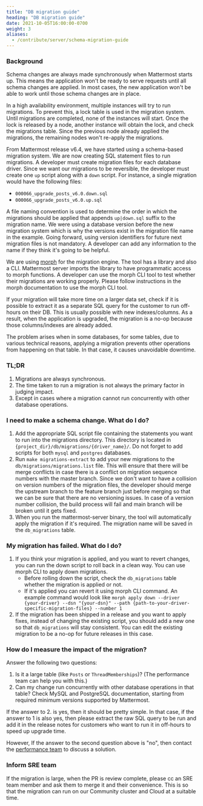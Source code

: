 ```yaml
---
title: "DB migration guide"
heading: "DB migration guide"
date: 2021-10-05T16:00:00-0700
weight: 3
aliases:
  - /contribute/server/schema-migration-guide
---
```


### Background

Schema changes are always made synchronously when Mattermost starts up. This means the application won't be ready to serve requests until all schema changes are applied. In most cases, the new application won't be able to work until those schema changes are in place.

In a high availability environment, multiple instances will try to run migrations. To prevent this, a lock table is used in the migration system. Until migrations are completed, none of the instances will start. Once the lock is released by a node, another instance will obtain the lock, and check the migrations table. Since the previous node already applied the migrations, the remaining nodes won't re-apply the migrations.

From Mattermost release v6.4, we have started using a schema-based migration system. We are now creating SQL statement files to run migrations. A developer must create migration files for each database driver. Since we want our migrations to be reversible, the developer must create one `up` script along with a `down` script. For instance, a single migration would have the following files:

- `000066_upgrade_posts_v6.0.down.sql`
- `000066_upgrade_posts_v6.0.up.sql`

A file naming convention is used to determine the order in which the migrations should be applied that appends `up|down.sql` suffix to the migration name. We were using a database version before the new migration system which is why the versions exist in the migration file name in the example. Going forward, using version identifiers for future next migration files is not mandatory. A developer can add any information to the name if they think it's going to be helpful.

We are using [morph](https://github.com/go-morph/morph) for the migration engine. The tool has a library and also a CLI. Mattermost server imports the library to have programmatic access to morph functions. A developer can use the morph CLI tool to test whether their migrations are working properly. Please follow instructions in the morph documentation to use the morph CLI tool.

If your migration will take more time on a larger data set, check if it is possible to extract it as a separate SQL query for the customer to run off-hours on their DB. This is usually possible with new indexes/columns. As a result, when the application is upgraded, the migration is a no-op because those columns/indexes are already added.

The problem arises when in some databases, for some tables, due to various technical reasons, applying a migration prevents other operations from happening on that table. In that case, it causes unavoidable downtime.

### TL;DR

1. Migrations are always synchronous.
2. The time taken to run a migration is not always the primary factor in judging impact.
3. Except in cases where a migration cannot run concurrently with other database operations.

### I need to make a schema change. What do I do?

1. Add the appropriate SQL script file containing the statements you want to run into the migrations directory. This directory is located in `{project_dir}/db/migrations/{driver_name}/`. Do not forget to add scripts for both `mysql` and `postgres` databases.
2. Run `make migrations-extract` to add your new migrations to the `db/migrations/migrations.list` file. This will ensure that there will be merge conflicts in case there is a conflict on migration sequence numbers with the master branch. Since we don't want to have a collision on version numbers of the migration files, the developer should merge the upstream branch to the feature branch just before merging so that we can be sure that there are no versioning issues. In case of a version number collision, the build process will fail and main branch will be broken until it gets fixed.
3. When you run the mattermost-server binary, the tool will automatically apply the migration if it's required. The migration name will be saved in the `db_migrations` table.

### My migration has failed. What do I do?
1. If you think your migration is applied, and you want to revert changes, you can run the down script to roll back in a clean way. You can use morph CLI to apply down migrations.
    - Before rolling down the script, check the `db_migrations` table whether the migration is applied or not.
    - If it's applied you can revert it using morph CLI command. An example command would look like `morph apply down --driver {your-driver} --dsn "{your-dsn}" --path {path-to-your-driver-specific-migration-files} --number 1`
2. If the migration has been shipped in a release and you want to apply fixes, instead of changing the existing script, you should add a new one so that `db_migrations` will stay consistent. You can edit the existing migration to be a no-op for future releases in this case.

### How do I measure the impact of the migration?

Answer the following two questions:
1. Is it a large table (like `Posts` or `ThreadMemberships`)? (The performance team can help you with this.)
2. Can my change run concurrently with other database operations in that table? Check MySQL and PostgreSQL documentation, starting from required minimum versions supported by Mattermost.

If the answer to 2. is yes, then it should be pretty simple. In that case, if the answer to 1 is also yes, then please extract the raw SQL query to be run and add it in the release notes for customers who want to run it in off-hours to speed up upgrade time.

However, If the answer to the second question above is "no", then contact the [performance team](https://community.mattermost.com/core/channels/developers-performance) to discuss a solution.

### Inform SRE team

If the migration is large, when the PR is review complete, please cc an SRE team member and ask them to merge it and their convenience. This is so that the migration can run on our Community cluster and Cloud at a suitable time.

